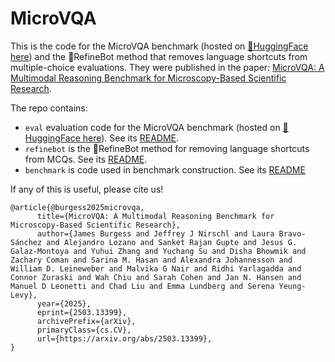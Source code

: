 # MicroVQA
This is the code for the MicroVQA benchmark (hosted on [🤗HuggingFace here](https://huggingface.co/datasets/jmhb/microvqa)) and the 🤖RefineBot method that removes language shortcuts from multiple-choice evaluations. They were published in the paper: [MicroVQA: A Multimodal Reasoning Benchmark for Microscopy-Based Scientific Research](https://jmhb0.github.io/microvqa/). 

The repo contains:
- `eval` evaluation code for the MicroVQA benchmark (hosted on [🤗HuggingFace here](https://huggingface.co/datasets/jmhb/microvqa)). See its [README](eval/README.md).
- `refinebot` is the 🤖RefineBot method for removing language shortcuts from MCQs. See its [README](refinebot/README.md).
- `benchmark` is code used in benchmark construction. See its [README](benchmark/README.md)

If any of this is useful, please cite us!
```
@article{@burgess2025microvqa,
      title={MicroVQA: A Multimodal Reasoning Benchmark for Microscopy-Based Scientific Research}, 
      author={James Burgess and Jeffrey J Nirschl and Laura Bravo-Sánchez and Alejandro Lozano and Sanket Rajan Gupte and Jesus G. Galaz-Montoya and Yuhui Zhang and Yuchang Su and Disha Bhowmik and Zachary Coman and Sarina M. Hasan and Alexandra Johannesson and William D. Leineweber and Malvika G Nair and Ridhi Yarlagadda and Connor Zuraski and Wah Chiu and Sarah Cohen and Jan N. Hansen and Manuel D Leonetti and Chad Liu and Emma Lundberg and Serena Yeung-Levy},
      year={2025},
      eprint={2503.13399},
      archivePrefix={arXiv},
      primaryClass={cs.CV},
      url={https://arxiv.org/abs/2503.13399}, 
}
```
